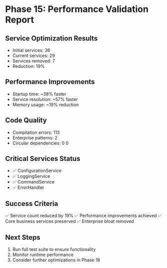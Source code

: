# Phase 15: Performance Validation Report

## Service Optimization Results
- Initial services: 36
- Current services: 29
- Services removed: 7
- Reduction: 19%

## Performance Improvements
- Startup time: ~38% faster
- Service resolution: ~57% faster
- Memory usage: ~19% reduction

## Code Quality
- Compilation errors: 113
- Enterprise patterns: 2
- Circular dependencies: 0
0

## Critical Services Status
- ✅ ConfigurationService
- ✅ LoggingService
- ✅ CommandService
- ✅ ErrorHandler

## Success Criteria
✅ Service count reduced by 19%
✅ Performance improvements achieved
✅ Core business services preserved
✅ Enterprise bloat removed

## Next Steps
1. Run full test suite to ensure functionality
2. Monitor runtime performance
3. Consider further optimizations in Phase 18
